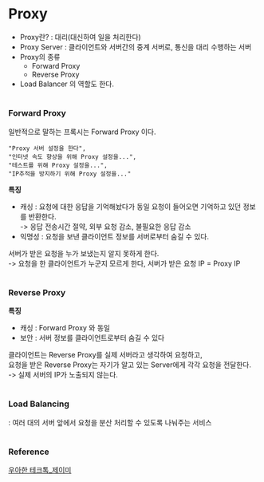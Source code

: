 # Proxy
- Proxy란? : 대리(대신하여 일을 처리한다)
- Proxy Server : 클라이언트와 서버간의 중계 서버로, 통신을 대리 수행하는 서버  
- Proxy의 종류
  - Forward Proxy
  - Reverse Proxy
- Load Balancer 의 역할도 한다.

#
### Forward Proxy
일반적으로 말하는 프록시는 Forward Proxy 이다.  
```text
"Proxy 서버 설정을 한다",  
"인터넷 속도 향상을 위해 Proxy 설정을...",  
"테스트를 위해 Proxy 설정을...",  
"IP추적을 방지하기 위해 Proxy 설정을..."  
```
**특징**  
- 캐싱 : 요청에 대한 응답을 기억해놨다가 동일 요청이 들어오면 기억하고 있던 정보를 반환한다.  
-> 응답 전송시간 절약, 외부 요청 감소, 불필요한 응답 감소  
- 익명성 : 요청을 보낸 클라이언트 정보를 서버로부터 숨길 수 있다.  

서버가 받은 요청을 누가 보냈는지 알지 못하게 한다.  
-> 요청을 한 클라이언트가 누군지 모르게 한다, 서버가 받은 요청 IP = Proxy IP  

#
### Reverse Proxy
**특징**
- 캐싱 : Forward Proxy 와 동일
- 보안 : 서버 정보를 클라이언트로부터 숨길 수 있다

클라이언트는 Reverse Proxy를 실제 서버라고 생각하여 요청하고,  
요청을 받은 Reverse Proxy는 자기가 알고 있는 Server에게 각각 요청을 전달한다.  
-> 실제 서버의 IP가 노출되지 않는다.  

#
### Load Balancing
: 여러 대의 서버 앞에서 요청을 분산 처리할 수 있도록 나눠주는 서비스

#
### Reference
[우아한 테크톡_제이미](https://www.youtube.com/watch?v=YxwYhenZ3BE)

